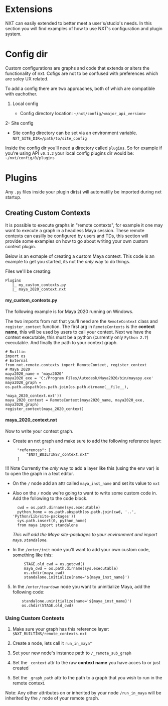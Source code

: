 # Extensions

NXT can easily extended to better meet a user's/studio's needs. In this section you will find examples of how to use NXT's configuration and plugin system.

# Config dir

Custom configurations are graphs and code that extends or alters the functionality of nxt. Cofigs are not to be confused with preferences which are soley UX related.

To add a config there are two approaches, both of which are compatible with eachother.

1. Local config
   
   - Config directory location: `~/nxt/config/<major_api_version>`

2- Site config

- Site config directory can be set via an environment variable. `NXT_SITE_DIR=/path/to/site_config`

Inside the config dir you'll need a directory called `plugins`. So for example if you're using API `v0.1.2` your local config plugins dir would be: `~/nxt/config/0/plugins`

# Plugins

Any `.py` files inside your plugin dir(s) will automatilly be imported during nxt startup. 

## Creating Custom Contexts

It is possible to execute graphs in "remote contexts", for example it one may want to execute a graph in a headless Maya session. These remote contexts can easilly be configured by users and TDs, this section will provide some examples on how to go about writing your own custom context plugin.

Below is an exmaple of creating a custom Maya context. This code is an example to get you started, its not the _only_ way to do things.

Files we'll be creating:

```
Plugins
   |_ my_custom_contexts.py
   |_ maya_2020_context.nxt
```

#### my_custom_contexts.py

The following example is for Maya 2020 running on Windows.

The two imports from nxt that you'll need are the `RemoteContext` class and `register_context` function. The first arg in `RemoteContexts` is the **context name**, this will be used by users to call your context. Next we have the context executable, this must be a python (currently only `Python 2.7`) executable. And finally the path to your context graph.


    # Builtin
    import os
    # External
    from nxt.remote.contexts import RemoteContext, register_context
    # Maya 2020
    maya2020_name = 'maya2020'
    maya2020_exe = 'C:/Program Files/Autodesk/Maya2020/bin/mayapy.exe'
    maya2020_graph = os.path.abspath(os.path.join(os.path.dirname(__file__),
                                                  'maya_2020_context.nxt'))
    maya_2020_context = RemoteContext(maya2020_name, maya2020_exe, maya2020_graph)
    register_context(maya_2020_context)


#### maya_2020_context.nxt

Now to write your context graph.

- Create an nxt graph and make sure to add the following reference layer:

        "references": [
            "$NXT_BUILTINS/_context.nxt"
        ]


!!! Note
    Currently the _only_ way to add a layer like this (using the env var) is to
     open the graph in a text editor.


- On the `/` node add an attr called `maya_inst_name` and set its value to `nxt`

- Also on the `/` node we're going to want to write some custom code in. Add
 the following to the code block.
           
        cwd = os.path.dirname(sys.executable)
        python_home = os.path.abspath(os.path.join(cwd, '..', 'Python/Lib/site-packages'))
        sys.path.insert(0, python_home)
        from maya import standalone
   
    _This will add the Maya site-packages to your environment and import
     `maya.standalone`._

- In the `/enter/init` node you'll want to add your own custom code, something like this:
 
           STAGE.old_cwd = os.getcwd()
           maya_cwd = os.path.dirname(sys.executable) 
           os.chdir(maya_cwd) 
           standalone.initialize(name='${maya_inst_name}')


5. In the `/enter/teardown` node you want to uninitialize Maya, add the following code:

           standalone.uninitialize(name='${maya_inst_name}')
           os.chdir(STAGE.old_cwd)


### Using Custom Contexts

1. Make sure your graph has this reference layer: `$NXT_BUILTINS/remote_contexts.nxt`

2. Create a node, lets call it `run_in_maya"`

3. Set your new node's instance path to `/_remote_sub_graph`

4. Set the `_context` attr to the raw **context name** you have acces to or just created

5. Set the `_graph_path` attr to the path to a graph that you wish to run in the remote context.

Note: Any other attributes on or inherited by your node `/run_in_maya` will be inherited by the `/` node of your remote graph.


